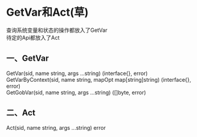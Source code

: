 GetVar和Act(草)
========  
查询系统变量和状态的操作都放入了GetVar  
待定的Api都放入了Act  

## 一、GetVar  
GetVar(sid, name string, args ...string) (interface{}, error)  
GetVarByContext(sid, name string, mapOpt map[string]string)  (interface{}, error)  
GetGobVar(sid, name string, args ...string) ([]byte, error)  

## 二、Act  
Act(sid, name string, args ...string) error
  
  
